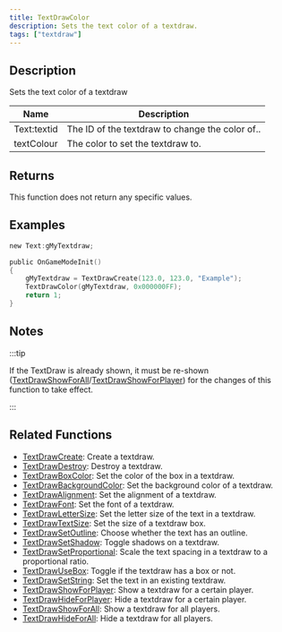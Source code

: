 ```yaml
---
title: TextDrawColor
description: Sets the text color of a textdraw.
tags: ["textdraw"]
---
```


## Description

Sets the text color of a textdraw

| Name        | Description                                     |
| ----------- | ----------------------------------------------- |
| Text:textid | The ID of the textdraw to change the color of.. |
| textColour  | The color to set the textdraw to.               |

## Returns

This function does not return any specific values.

## Examples

```c
new Text:gMyTextdraw;

public OnGameModeInit()
{
    gMyTextdraw = TextDrawCreate(123.0, 123.0, "Example");
    TextDrawColor(gMyTextdraw, 0x000000FF);
    return 1;
}
```

## Notes

:::tip

If the TextDraw is already shown, it must be re-shown ([TextDrawShowForAll](TextDrawShowForAll)/[TextDrawShowForPlayer](TextDrawShowForPlayer)) for the changes of this function to take effect.

:::

## Related Functions

- [TextDrawCreate](TextDrawCreate): Create a textdraw.
- [TextDrawDestroy](TextDrawDestroy): Destroy a textdraw.
- [TextDrawBoxColor](TextDrawBoxColor): Set the color of the box in a textdraw.
- [TextDrawBackgroundColor](TextDrawBackgroundColor): Set the background color of a textdraw.
- [TextDrawAlignment](TextDrawAlignment): Set the alignment of a textdraw.
- [TextDrawFont](TextDrawFont): Set the font of a textdraw.
- [TextDrawLetterSize](TextDrawLetterSize): Set the letter size of the text in a textdraw.
- [TextDrawTextSize](TextDrawTextSize): Set the size of a textdraw box.
- [TextDrawSetOutline](TextDrawSetOutline): Choose whether the text has an outline.
- [TextDrawSetShadow](TextDrawSetShadow): Toggle shadows on a textdraw.
- [TextDrawSetProportional](TextDrawSetProportional): Scale the text spacing in a textdraw to a proportional ratio.
- [TextDrawUseBox](TextDrawUseBox): Toggle if the textdraw has a box or not.
- [TextDrawSetString](TextDrawSetString): Set the text in an existing textdraw.
- [TextDrawShowForPlayer](TextDrawShowForPlayer): Show a textdraw for a certain player.
- [TextDrawHideForPlayer](TextDrawHideForPlayer): Hide a textdraw for a certain player.
- [TextDrawShowForAll](TextDrawShowForAll): Show a textdraw for all players.
- [TextDrawHideForAll](TextDrawHideForAll): Hide a textdraw for all players.

